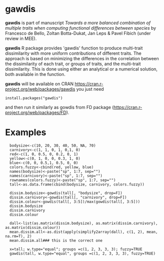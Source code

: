 gawdis
======

**gawdis** is part of manuscript *Towards a more balanced combination of multiple traits when computing functional differences between species* by Francesco de Bello, Zoltan Botta-Dukat, Jan Leps & Pavel Fibich (under review in MEE).

**gawdis** R package provides 'gawdis' function to produce multi-trait dissimilarity with more uniform contributions of different traits. The approach is based on minimizing the differences in the correlation between the dissimilarity of each trait, or groups of traits, and the multi-trait dissimilarity. This is done using either an analytical or a numerical solution, both available in the function.

**gawdis** will be available on CRAN https://cran.r-project.org/web/packages/gawdis you just need

```install.packages("gawdis")```

and then run it similarly as gowdis from FD package (https://cran.r-project.org/web/packages/FD).

Examples
======

```
  bodysize<-c(10, 20, 30, 40, 50, NA, 70)
  carnivory<-c(1, 1, 0, 1, 0,1, 0)
  red<-c(1, 0, 0.5, 0, 0.2, 0, 1)
  yellow<-c(0, 1, 0, 0, 0.3, 1, 0)
  blue<-c(0, 0, 0.5,1, 0.5, 0, 0)
  colors.fuzzy<-cbind(red, yellow, blue)
  names(bodysize)<-paste("sp", 1:7, sep="")
  names(carnivory)<-paste("sp", 1:7, sep="")
  rownames(colors.fuzzy)<-paste("sp", 1:7, sep="")
  tall<-as.data.frame(cbind(bodysize, carnivory, colors.fuzzy))
  
  dissim.bodysize<-gowdis(tall[, "bodysize", drop=F])
  dissim.carnivory<-gowdis(tall[, "carnivory", drop=F])
  dissim.colour<-gowdis(tall[, 3:5])/max(gowdis(tall[, 3:5]))
  dissim.bodysize
  dissim.carnivory
  dissim.colour
  
  dall<-list(as.matrix(dissim.bodysize), as.matrix(dissim.carnivory), as.matrix(dissim.colour))
  mean.dissim.all<-as.dist(apply(simplify2array(dall), c(1, 2), mean, na.rm=T), 2)
  mean.dissim.all### this is the correct one
  
  x=tall; w.type="equal"; groups =c(1, 2, 3, 3, 3); fuzzy=TRUE
  gawdis(tall, w.type="equal", groups =c(1, 2, 3, 3, 3), fuzzy=TRUE)
```  

